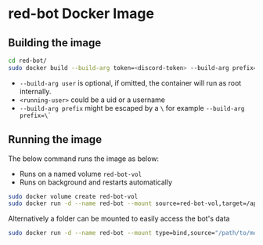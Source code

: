 
# red-bot Docker Image

## Building the image

```sh
cd red-bot/
sudo docker build --build-arg token=<discord-token> --build-arg prefix=<command-prefix> --build-arg user=<running-user> -t red-bot .
```

- `--build-arg user` is optional, if omitted, the container will run as root internally.
- `<running-user>` could be a uid or a username
- `--build-arg prefix` might be escaped by a `\` for example ``--build-arg prefix=\` ``

## Running the image

The below command runs the image as below:
- Runs on a named volume `red-bot-vol`
- Runs on background and restarts automatically

```sh
sudo docker volume create red-bot-vol
sudo docker run -d --name red-bot --mount source=red-bot-vol,target=/app --restart always red-bot  
```

Alternatively a folder can be mounted to easily access the bot's data

```sh
sudo docker run -d --name red-bot --mount type=bind,source="/path/to/mount",target=/app --restart always red-bot
```
